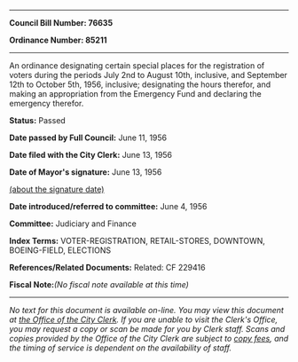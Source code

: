 

********

**Council Bill Number: 76635**
   
**Ordinance Number: 85211**
********

 An ordinance designating certain special places for the registration of voters during the periods July 2nd to August 10th, inclusive, and September 12th to October 5th, 1956, inclusive; designating the hours therefor, and making an appropriation from the Emergency Fund and declaring the emergency therefor.

**Status:** Passed
   
**Date passed by Full Council:** June 11, 1956
   
**Date filed with the City Clerk:** June 13, 1956
   
**Date of Mayor's signature:** June 13, 1956
   
[(about the signature date)](/~public/approvaldate.htm)
   
   
   
**Date introduced/referred to committee:** June 4, 1956
   
**Committee:** Judiciary and Finance
   
   
**Index Terms:** VOTER-REGISTRATION, RETAIL-STORES, DOWNTOWN, BOEING-FIELD, ELECTIONS

**References/Related Documents:** Related: CF 229416

**Fiscal Note:**_(No fiscal note available at this time)_
********

_No text for this document is available on-line. You may view this document at [the Office of the City Clerk](http://www.seattle.gov/leg/clerk/contactUs.htm). If you are unable to visit the Clerk's Office, you may request a copy or scan be made for you by Clerk staff. Scans and copies provided by the Office of the City Clerk are subject to [copy fees](http://clerk.seattle.gov/~public/clerkfees.htm), and the timing of service is dependent on the availability of staff._

